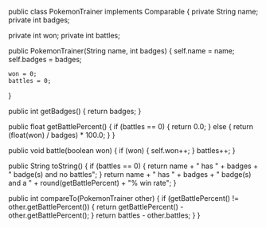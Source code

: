 public class PokemonTrainer implements Comparable<PokemonTrainer> {
  private String name;
  private int badges;

  private int won;
  private int battles;

  public PokemonTrainer(String name, int badges) {
    self.name = name;
    self.badges = badges;

    won = 0;
    battles = 0;
  }

  public int getBadges() {
    return badges;
  }

  public float getBattlePercent() {
    if (battles == 0) {
      return 0.0;
    } else {
      return (float(won) / badges) * 100.0;
    }
  }

  public void battle(boolean won) {
    if (won) {
      self.won++;
    }
    battles++;
  }

  public String toString() {
    if (battles == 0) {
      return name + " has " + badges + " badge(s) and no battles";
    }
    return name + " has " + badges + " badge(s) and a " + round(getBattlePercent) + "% win rate";
  }

  public int compareTo(PokemonTrainer other) {
    if (getBattlePercent() != other.getBattlePercent()) {
      return getBattlePercent() - other.getBattlePercent();
    }
    return battles - other.battles;
  }
}
